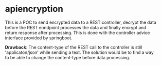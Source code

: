 # apiencryption

This is a POC to send encrypted data to a REST controller, decrypt the data before the REST enndpoint processes the data and finally encrypt and return response after processing. This is done with the controller advice interface provided by springboot.

**Drawback**:
The content-type of the REST call to the controller is still 'applicaton/json' while sending a text. The solution would be to find a way to be able to change the content-type before data processing.

